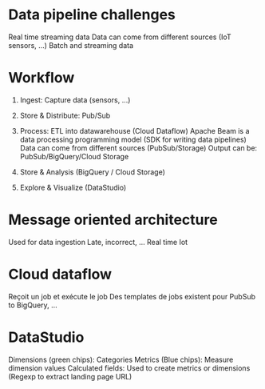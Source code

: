 # Data pipeline challenges
Real time streaming data
Data can come from different sources (IoT sensors, ...)
Batch and streaming data
# Workflow
1. Ingest: Capture data (sensors, ...)
2. Store & Distribute: Pub/Sub
3. Process: ETL into datawarehouse (Cloud Dataflow)
Apache Beam is a data processing programming model (SDK for writing data pipelines)
Data can come from different sources (PubSub/Storage)
Output can be: PubSub/BigQuery/Cloud Storage

4. Store & Analysis (BigQuery / Cloud Storage)
5. Explore & Visualize (DataStudio)

# Message oriented architecture
Used for data ingestion
Late, incorrect, ...
Real time Iot 

# Cloud dataflow
Reçoit un job et exécute le job
Des templates de jobs existent pour PubSub to BigQuery, ...

# DataStudio
Dimensions (green chips): Categories
Metrics (Blue chips): Measure dimension values
Calculated fields: Used to create metrics or dimensions (Regexp to extract landing page URL)
